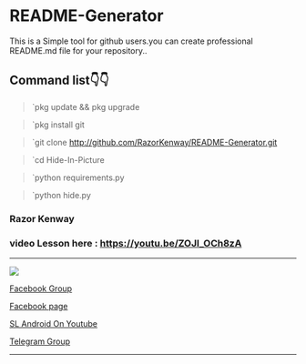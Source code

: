 # README-Generator
This is a Simple tool for github users.you can create professional README.md file for your repository..




## Command list👇👇

>`pkg update && pkg upgrade

>`pkg install git

>`git clone http://github.com/RazorKenway/README-Generator.git

>`cd Hide-In-Picture

>`python requirements.py

>`python hide.py


### Razor Kenway


### video Lesson here : https://youtu.be/ZOJl_OCh8zA

<hr colour="Red">

<img src="Hide-In-Picture.png" size ="15">

<br>



<a href="https://www.facebook.com/groups/277920623081269/?ref=share">Facebook Group </a>

<a href="https://www.facebook.com/SLAndroidD/">Facebook page </a>

<a href="https://www.youtube.com/c/SLAndroid"> SL Android On Youtube  </a>

<a href="https://t.me/joinchat/MaJux1c8gdMW2GSqCpEBxQ"> Telegram Group </a>

<hr colour="Red" size="10">


